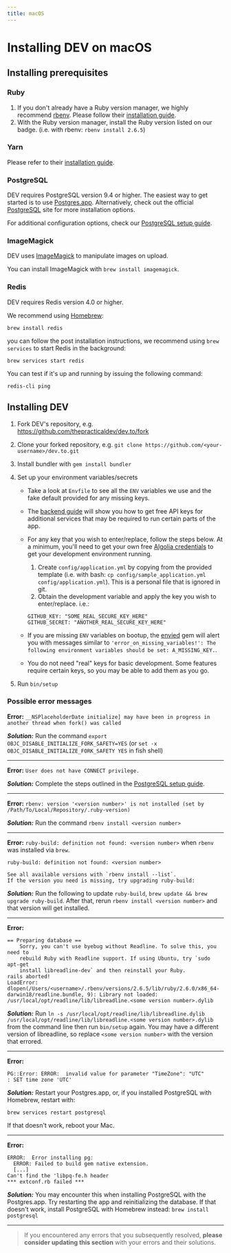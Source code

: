 ```yaml
---
title: macOS
---
```


# Installing DEV on macOS

## Installing prerequisites

### Ruby

1. If you don't already have a Ruby version manager, we highly recommend
   [rbenv](https://github.com/rbenv/rbenv). Please follow their
   [installation guide](https://github.com/rbenv/rbenv#installation).
2. With the Ruby version manager, install the Ruby version listed on our badge.
   (i.e. with rbenv: `rbenv install 2.6.5`)

### Yarn

Please refer to their [installation guide](https://yarnpkg.com/en/docs/install).

### PostgreSQL

DEV requires PostgreSQL version 9.4 or higher. The easiest way to get started is
to use [Postgres.app](https://postgresapp.com/). Alternatively, check out the
official [PostgreSQL](https://www.postgresql.org/) site for more installation
options.

For additional configuration options, check our
[PostgreSQL setup guide](/installation/postgresql).

### ImageMagick

DEV uses [ImageMagick](https://imagemagick.org/) to manipulate images on upload.

You can install ImageMagick with `brew install imagemagick`.

### Redis

DEV requires Redis version 4.0 or higher.

We recommend using [Homebrew](https://brew.sh):

```shell
brew install redis
```

you can follow the post installation instructions, we recommend using
`brew services` to start Redis in the background:

```shell
brew services start redis
```

You can test if it's up and running by issuing the following command:

```shell
redis-cli ping
```

## Installing DEV

1. Fork DEV's repository, e.g. <https://github.com/thepracticaldev/dev.to/fork>
1. Clone your forked repository, e.g.
   `git clone https://github.com/<your-username>/dev.to.git`
1. Install bundler with `gem install bundler`
1. Set up your environment variables/secrets

   - Take a look at `Envfile` to see all the `ENV` variables we use and the fake
     default provided for any missing keys.
   - The [backend guide](/backend) will show you how to get free API keys for
     additional services that may be required to run certain parts of the app.
   - For any key that you wish to enter/replace, follow the steps below. At a
     minimum, you'll need to get your own free
     [Algolia credentials](/backend/algolia) to get your development environment
     running.

     1. Create `config/application.yml` by copying from the provided template
        (i.e. with bash:
        `cp config/sample_application.yml config/application.yml`). This is a
        personal file that is ignored in git.
     1. Obtain the development variable and apply the key you wish to
        enter/replace. i.e.:

     ```shell
     GITHUB_KEY: "SOME_REAL_SECURE_KEY_HERE"
     GITHUB_SECRET: "ANOTHER_REAL_SECURE_KEY_HERE"
     ```

   - If you are missing `ENV` variables on bootup, the
     [envied](https://rubygems.org/gems/envied) gem will alert you with messages
     similar to
     `'error_on_missing_variables!': The following environment variables should be set: A_MISSING_KEY.`.
   - You do not need "real" keys for basic development. Some features require
     certain keys, so you may be able to add them as you go.

1. Run `bin/setup`

### Possible error messages

**Error:**
`__NSPlaceholderDate initialize] may have been in progress in another thread when fork() was called`

**_Solution:_** Run the command `export OBJC_DISABLE_INITIALIZE_FORK_SAFETY=YES`
(or `set -x OBJC_DISABLE_INITIALIZE_FORK_SAFETY YES` in fish shell)

---

**Error:** `User does not have CONNECT privilege.`

**_Solution:_** Complete the steps outlined in the
[PostgreSQL setup guide](/installation/postgresql).

---

**Error:**
`rbenv: version '<version number>' is not installed (set by /Path/To/Local/Repository/.ruby-version)`

**_Solution:_** Run the command `rbenv install <version number>`

---

**Error:** `ruby-build: definition not found: <version number>` when `rbenv` was
installed via `brew`.

```shell
ruby-build: definition not found: <version number>

See all available versions with `rbenv install --list`.
If the version you need is missing, try upgrading ruby-build:
```

**_Solution:_** Run the following to update `ruby-build`,
`brew update && brew upgrade ruby-build`. After that, rerun
`rbenv install <version number>` and that version will get installed.

---

**Error:**

```shell
== Preparing database ==
    Sorry, you can't use byebug without Readline. To solve this, you need to
    rebuild Ruby with Readline support. If using Ubuntu, try `sudo apt-get
    install libreadline-dev` and then reinstall your Ruby.
rails aborted!
LoadError: dlopen(/Users/<username>/.rbenv/versions/2.6.5/lib/ruby/2.6.0/x86_64-darwin18/readline.bundle, 9): Library not loaded: /usr/local/opt/readline/lib/libreadline.<some version number>.dylib
```

**_Solution:_** Run
`ln -s /usr/local/opt/readline/lib/libreadline.dylib /usr/local/opt/readline/lib/libreadline.<some version number>.dylib`
from the command line then run `bin/setup` again. You may have a different
version of libreadline, so replace `<some version number>` with the version that
errored.

---

**Error:**

```shell
PG::Error: ERROR:  invalid value for parameter "TimeZone": "UTC"
: SET time zone 'UTC'
```

**_Solution:_** Restart your Postgres.app, or, if you installed PostgreSQL with
Homebrew, restart with:

```shell
brew services restart postgresql
```

If that doesn't work, reboot your Mac.

---

**Error:**

```shell
ERROR:  Error installing pg:
  ERROR: Failed to build gem native extension.
  [...]
Can't find the 'libpq-fe.h header
*** extconf.rb failed ***
```

**_Solution:_** You may encounter this when installing PostgreSQL with the
Postgres.app. Try restarting the app and reinitializing the database. If that
doesn't work, install PostgreSQL with Homebrew instead:
`brew install postgresql`

---

> If you encountered any errors that you subsequently resolved, **please
> consider updating this section** with your errors and their solutions.
